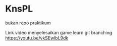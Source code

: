 # KnsPL
bukan repo praktikum

Link video menyelesaikan game learn git branching
https://youtu.be/vkSEwlbL9dk
